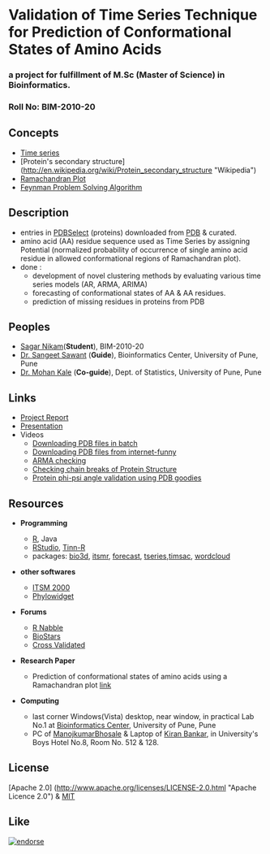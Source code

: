 # Validation of Time Series Technique for Prediction of Conformational States of Amino Acids


### a project for fulfillment of M.Sc (Master of Science) in Bioinformatics.


### Roll No: BIM-2010-20

## Concepts

- [Time series](http://en.wikipedia.org/wiki/Time_series "Wikipedia")
- [Protein's secondary structure] (http://en.wikipedia.org/wiki/Protein_secondary_structure "Wikipedia")
- [Ramachandran Plot](http://en.wikipedia.org/wiki/Ramachandran_plot "Wikipedia")
- [Feynman Problem Solving Algorithm](http://en.wikipedia.org/wiki/Richard_Feynman "Wikipedia")

## Description

- entries in [PDBSelect](http://bioinfo.mni.th-mh.de/pdbselect/ "Homepage") (proteins) downloaded from [PDB](http://www.rcsb.org/pdb/home/home.do "RCSB-PDB Homepage") & curated.
- amino acid (AA) residue
sequence used as Time Series by assigning Potential (normalized probability of occurrence of
single amino acid residue in allowed conformational regions of Ramachandran plot).
- done : 
  - development of novel clustering methods by evaluating various time series models
  (AR, ARMA, ARIMA)
  - forecasting of conformational states of AA & AA residues.
  - prediction of missing residues in proteins from PDB


## Peoples

- [Sagar Nikam](http://www.linkedin.com/in/sagarnikam123 "LinkedIn")(**Student**), BIM-2010-20
- [Dr. Sangeet Sawant](http://www.linkedin.com/pub/sangeeta-sawant/2/a8/873 "LinkedIn") (**Guide**), Bioinformatics Center, University of Pune, Pune
- [Dr. Mohan Kale](http://www.linkedin.com/pub/mohan-kale/59/aa4/86 "LinkedIn") (**Co-guide**), Dept. of Statistics, University of Pune, Pune


## Links

- [Project Report](http://dx.doi.org/10.6084/m9.figshare.825377 "Figshare")
- [Presentation](http://www.slideshare.net/sagarnikam123/bim201020bioinformaticsproject "SlideShare")
- Videos
  - [Downloading PDB files in batch](https://www.youtube.com/watch?v=eu1bArR180w)
  - [Downloading PDB files from internet-funny](https://www.youtube.com/watch?v=m3hZI-2LdyQ)
  - [ARMA checking](https://www.youtube.com/watch?v=AjJnTOU0yqA)
  - [Checking chain breaks of Protein Structure](https://www.youtube.com/watch?v=4lJgV2L2NM0)
  - [Protein phi-psi angle validation using PDB goodies](https://www.youtube.com/watch?v=TzomUZimKLM)
  



## Resources

- **Programming**
  - [R](http://cran.r-project.org/ "CRAN-Homepage"), Java 
  - [RStudio](http://www.rstudio.com/ "Homepage"), [Tinn-R](http://www.sciviews.org/Tinn-R/ "Homepage")
  - packages: [bio3d](http://thegrantlab.org/bio3d/ "Homepage"), [itsmr](http://cran.r-project.org/web/packages/itsmr/), [forecast](http://cran.r-project.org/web/packages/forecast/index.html ), [tseries](http://cran.r-project.org/web/packages/tseries/index.html),[timsac](http://cran.r-project.org/web/packages/timsac/), [wordcloud](http://cran.r-project.org/web/packages/wordcloud/index.html)

- **other softwares**
  - [ITSM 2000](http://faculty.washington.edu/dbp/s519/software.html "Software info")
  - [Phylowidget](http://www.phylowidget.org/ "Homepage")
  
- **Forums**  
  - [R Nabble](http://r.789695.n4.nabble.com/ "Homepage")
  - [BioStars](http://www.biostars.org/ "Homepage")
  - [Cross Validated](http://stats.stackexchange.com/ "Homepage")

- **Research Paper**
  - Prediction of conformational states of amino acids using a Ramachandran plot [link](http://www.ncbi.nlm.nih.gov/pubmed/8907507)

- **Computing**
  - last corner Windows(Vista) desktop, near window, in practical Lab No.1  at [Bioinformatics Center](http://117.239.43.116/index.html "Homepage"), University of Pune, Pune
  - PC of [ManojkumarBhosale](http://www.linkedin.com/pub/manojkumar-bhosale/1b/987/80a "LinkedIn") & Laptop of [Kiran Bankar](http://www.linkedin.com/pub/kiran-bankar/18/208/b98 "LinkedIn"), in University's Boys Hotel No.8, Room No. 512 & 128.


## License

[Apache 2.0] (http://www.apache.org/licenses/LICENSE-2.0.html "Apache Licence 2.0") & [MIT](http://opensource.org/licenses/MIT "Licence")


## Like

[![endorse](https://api.coderwall.com/sagarnikam123/endorsecount.png)](https://coderwall.com/sagarnikam123)
